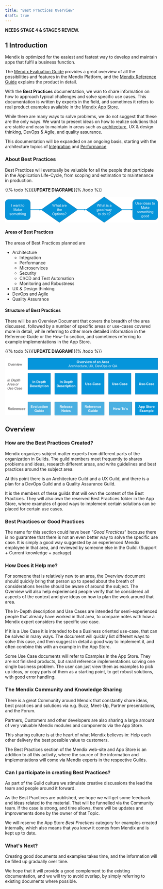 ```yaml
---
title: "Best Practices Overview"
draft: true
---
```


**NEEDS STAGE 4 & STAGE 5 REVIEW.**

## 1 Introduction 

Mendix is optimized for the easiest and fastest way to develop and maintain apps that fulfil a business function.

The [Mendix Evaluation Guide](https://www.mendix.com/evaluation-guide/) provides a great overview of all the possibilities and features in the Mendix Platform, and the [Mendix Reference Guide](/refguide/) explains the product in detail.

With the **Best Practices** documentation, we wan  to share information on how to approach typical challenges and solve specific use cases. This documentation is written by experts in the field, and sometimes it refers to real product examples available in the [Mendix App Store](https://appstore.home.mendix.com).

While there are many ways to solve problems, we do not suggest that these are the only ways. We want to present ideas on how to realize solutions that are stable and easy to maintain in areas such as [architecture](architecture/bp-architecture-overview), UX & design thinking, DevOps & Agile, and quality assurance.

This documentation will be expanded on an ongoing basis, starting with the architecture topics of [Integration](architecture/integration/integration-overview) and [Performance](architecture/integration/performance-overview)

### About Best Practices

Best Practices will eventually be valuable for all the people that participate in the Application Life-Cycle, from scoping and estimation to maintenance in production.

{{% todo %}}[**UPDATE DIAGRAM**]{{% /todo %}}

![](attachments/overview1.png)

#### Areas of Best Practices

The areas of Best Practices planned are

- Architecture
  - Integration
  - Performance
  - Microservices
  - Security
  - CI/CD and Test Automation
  - Monitoring and Robustness
- UX &amp; Design thinking
- DevOps and Agile
- Quality Assurance

#### Structure of Best Practices

There will be an Overview Document that covers the breadth of the area discussed, followed by a number of specific areas or use-cases covered more in detail, while referring to other more detailed information in the Reference Guide or the How-To section, and sometimes referring to example implementations in the App Store.

{{% todo %}}[**UPDATE DIAGRAM**]{{% /todo %}}

![](attachments/overview2.png)

## Overview

### How are the Best Practices Created?

Mendix organizes subject matter experts from different parts of the organization in Guilds. The guild members meet frequently to shares problems and ideas, research different areas, and write guidelines and best practices around the subject area.

At this point there is an Architecture Guild and a UX Guild, and there is a plan for a DevOps Guild and a Quality Assurance Guild.

It is the members of these guilds that will own the content of the Best Practices. They will also own the reserved Best Practices folder in the App Store, where examples of good ways to implement certain solutions can be placed for certain use cases.

### Best Practices or Good Practices

The name for this section could have been &quot;_Good Practices_&quot; because there is no guarantee that there is not an even better way to solve the specific use case.  It is simply a good way suggested by an experienced Mendix employee in that area, and reviewed by someone else in the Guild. (Support + Current knowledge + package)

### How Does it Help me?

For someone that is relatively new to an area, the Overview document should quickly bring that person up to speed about the breath of considerations he/she should be aware of around the subject. The Overview will also help experienced people verify that he considered all aspects of the context and give ideas on how to plan the work around that area.

The In-Depth description and Use Cases are intended for semi-experienced people that already have worked in that area, to compare notes with how a Mendix expert considers the specific use case.

If it is a Use Case it is intended to be a Business oriented use-case, that can be solved in many ways. The document will quickly list different ways to solve this case, and then suggest in detail a good way to implement it, and often combine this with an example in the App Store.

Some Use Case documents will refer to Examples in the App Store. They are not finished products, but small reference implementations solving one single business problem. The user can just view them as examples to pick up ideas, or copy parts of them as a starting point, to get robust solutions, with good error handling.

### The Mendix Community and Knowledge Sharing

There is a great Community around Mendix that constantly share ideas, best practices and solutions via e.g. Buzz, Meet-Up, Partner presentations, and the Forum.

Partners, Customers and other developers are also sharing a large amount of very valuable Mendix modules and components via the App Store.

This sharing culture is at the heart of what Mendix believes in: Help each other delivery the best possible value to customers.

The Best Practices section of the Mendix web-site and App Store is an addition to all this activity, where the source of the information and implementations will come via Mendix experts in the respective Guilds.

### Can I participate in creating Best Practices?

As part of the Guild culture we stimulate creative discussions the lead the team and people around it forward.

As the Best Practices are published, we hope we will get some feedback and ideas related to the material. That will be funnelled via the Community team. If the case is strong, and time allows, there will be updates and improvements done by the owner of that Topic.

We will reserve the App Store _Best Practices_ category for examples created internally, which also means that you know it comes from Mendix and is kept up to date.

### What's Next?

Creating good documents and examples takes time, and the information will be filled up gradually over time.

We hope that it will provide a good complement to the existing documentation, and we will try to avoid overlap, by simply referring to existing documents where possible.